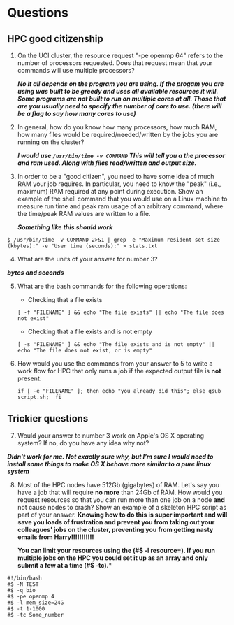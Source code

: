 # Questions

## HPC good citizenship

1. On the UCI cluster, the resource request "-pe openmp 64" refers to the number of processors requested.  Does that
   request mean that your commands will use multiple processors?
   
   ***No it all depends on the program you are using. If the progam you are using was built to be greedy and uses all available resources it will. Some programs are not built to run on multiple cores at all. Those that are you usually need to specify the number of core to use. (there will be a flag to say how many cores to use)***
   
2. In general, how do you know how many processors, how much RAM, how many files would be required/needed/written by the
   jobs you are running on the cluster?
   
   ***I would use ```/usr/bin/time -v COMMAND``` This will tell you a the processor and ram used. Along with files read/written and output size.*** 

   
   
3. In order to be a "good citizen", you need to have some idea of much RAM your job requires.  In particular, you need
   to know the "peak" (i.e., maximum) RAM required at any point during execution.  Show an example of the shell command
   that you would use on a Linux machine to measure run time and peak ram usage of an arbitrary command, where the time/peak RAM values are written to a file.
   
   ***Something like this should work***
```{bash}
$ /usr/bin/time -v COMMAND 2>&1 | grep -e "Maximum resident set size (kbytes):" -e "User time (seconds):" > stats.txt
```
   
4. What are the units of your answer for number 3?

***bytes and seconds***

5. What are the bash commands for the following operations:

    * Checking that a file exists
    
    ``` [ -f "FILENAME" ] && echo "The file exists" || echo "The file does not exist" ```
    
    * Checking that a file exists and is not empty
    
    ``` [ -s "FILENAME" ] && echo "The file exists and is not empty" || echo "The file does not exist, or is empty" ```

6. How would you use the commands from your answer to 5 to write a work flow for HPC that only runs a job if the
   expected output file is **not** present.
   
   ```if [ -e "FILENAME" ]; then echo "you already did this"; else qsub script.sh;  fi```
   
   

## Trickier questions

7. Would your answer to number 3 work on Apple's OS X operating system?  If no, do you have any idea why not? 

***Didn't work for me. Not exactly sure why, but I'm sure I would need to install some things to make OS X behave more similar to a pure linux system***

8. Most of the HPC nodes have 512Gb (gigabytes) of RAM. Let's say you have a job that will require **no more** than 24Gb
   of RAM.  How would you request resources so that you can run more than one job on a node **and** not cause nodes to
   crash?  Show an example of a skeleton HPC script as part of your answer.  **Knowing how to do this is super important
   and will save you loads of frustration and prevent you from taking out your colleagues' jobs on the cluster,
   preventing you from getting nasty emails from Harry!!!!!!!!!!!**
   
   
   **You can limit your resources using the (#$ -l resource=). If you run multiple jobs on the HPC you could set it up as an array and only submit a few at a time (#$ -tc).***
   
   
```
#!/bin/bash
#$ -N TEST
#$ -q bio
#$ -pe openmp 4
#$ -l mem_size=24G
#$ -t 1-1000
#$ -tc Some_number
```
   

